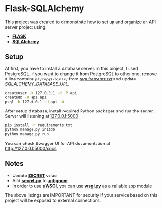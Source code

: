 # Flask-SQLAlchemy
This project was created to demonstrate how to set up and organize an API server project using:

- [**FLASK**](https://palletsprojects.com/p/flask/)
- [**SQLAlchemy**](https://www.sqlalchemy.org)

## Setup

At first, you have to install a database server. In this project, I used PostgreSQL. If you want to change it from PostgreSQL to other one, 
remove a line contains `psycopg2-binary` from [*requirements.txt*](requirements.txt) and update [*SQLALCHEMY_DATABASE_URL*](/config/secret.py).  
```bash
createuser -h 127.0.0.1 -d -P api
createdb -O api api
psql -h 127.0.0.1 -U api -W
```

After setup database, install required Python packages and run the server. Server will listening at [127.0.0.1:5000](http://127.0.0.1:5000)

```bash
pip install -r requirements.txt
python manage.py initdb
python manage.py run
```

You can check Swagger UI for API documentation at http://127.0.0.1:5000/docs

## Notes
- Update [**SECRET**](config/secret.py) value
- Add [**secret.py**](config/secret.py) to [**.gitignore**](.gitignore)
- In order to use [**uWSGI**](http://projects.unbit.it/uwsgi), you can use [**wsgi.py**](/api/app/wsgi.py) as a callable app module

The above listings are IMPORTANT for security if your service based on this project will be exposed to external connections.
